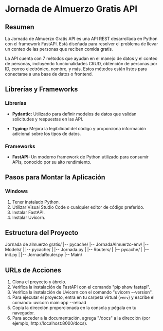 # Jornada de Almuerzo Gratis API

## Resumen

La Jornada de Almuerzo Gratis API es una API REST desarrollada en Python con el framework FastAPI. Está diseñada para resolver el problema de llevar un conteo de las personas que reciben comida gratis.

La API cuenta con 7 métodos que ayudan en el manejo de datos y el conteo de personas, incluyendo funcionalidades CRUD, obtención de personas por ID, correo electrónico, nombre, y más. Estos métodos están listos para conectarse a una base de datos o frontend.

## Librerías y Frameworks

### Librerías

- **Pydantic:** Utilizado para definir modelos de datos que validan solicitudes y respuestas en las API.

- **Typing:** Mejora la legibilidad del código y proporciona información adicional sobre los tipos de datos.

### Frameworks

- **FastAPI:** Un moderno framework de Python utilizado para consumir APIs, conocido por su alto rendimiento.

## Pasos para Montar la Aplicación

### Windows

1. Tener instalado Python.
2. Utilizar Visual Studio Code o cualquier editor de código preferido.
3. Instalar FastAPI.
4. Instalar Uvicorn.

## Estructura del Proyecto

Jornada de almuerzo gratis/
|-- pycache/
|-- JornadaAlmuerzo-env/
|-- Models/
| |-- pycache/
| |-- Jornada.py
|
|-- Routers/
| |-- pycache/
| |-- init.py
| |-- JornadaRouter.py
|-- Main/

## URLs de Acciones

1. Clona el proyecto y ábrelo.
2. Verifica la instalación de FastAPI con el comando "pip show fastapi".
3. Verifica la instalación de Uvicorn con el comando "uvicorn --version".
4. Para ejecutar el proyecto, entra en tu carpeta virtual (`venv`) y escribe el comando: uvicorn main:app --reload
5. Copia la dirección proporcionada en la consola y pégala en tu navegador.
6. Para acceder a la documentación, agrega "/docs" a la dirección (por ejemplo, http://localhost:8000/docs).
